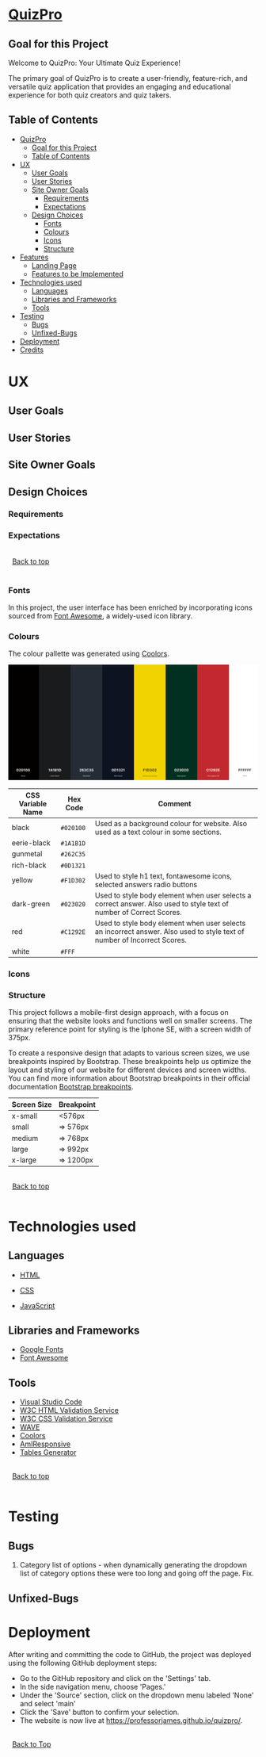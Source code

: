 # [QuizPro](https://professorjames.github.io/quizpro/ "QuizPro")

## Goal for this Project

Welcome to QuizPro: Your Ultimate Quiz Experience!

The primary goal of QuizPro is to create a user-friendly, feature-rich, and versatile quiz application that provides an engaging and educational experience for both quiz creators and quiz takers. 

## Table of Contents

- [QuizPro](#QuizPro)
  - [Goal for this Project](#goal-for-this-project)
  - [Table of Contents](#table-of-contents)
- [UX](#ux)
  - [User Goals](#user-goals)
  - [User Stories](#user-stories)
  - [Site Owner Goals](#site-owner-goals)
    - [Requirements](#requirements)
    - [Expectations](#expectations)
  - [Design Choices](#design-choices)
    - [Fonts](#fonts)
    - [Colours](#colours)
    - [Icons](#icons)
    - [Structure](#structure)
- [Features](#features)
  - [Landing Page](#landing-page)
  - [Features to be Implemented](#features-to-be-implemented)
- [Technologies used](#technologies-used)
  - [Languages](#languages)
  - [Libraries and Frameworks](#libraries-and-frameworks)
  - [Tools](#tools)
- [Testing](#testing)
  - [Bugs](#bugs)
  - [Unfixed-Bugs](#unfixed-bugs)
- [Deployment](#deployment)
- [Credits](#credits)

# UX

## User Goals

## User Stories

## Site Owner Goals

## Design Choices

### Requirements

### Expectations


\
&nbsp;
[Back to top](#table-of-contents)
\
&nbsp;

### Fonts
In this project, the user interface has been enriched by incorporating icons sourced from [Font Awesome](https://fontawesome.com/ "Font Awesome"), a widely-used icon library. 

### Colours

The colour pallette was generated using [Coolors](https://coolors.co/ "Coolors"). 

![Colour Pallete](/assets/docs/readme/colour-pallette.png)

| CSS Variable Name | Hex Code  | Comment                                                                                                                                                 |
| ----------------- | --------- | ------------------------------------------------------------------------------------------------------------------------------------------------------- |
| black          | `#020100` | Used as a background colour for website. Also used as a text colour in some sections.|
| eerie-black    | `#1A1B1D` |                                                                                        |
| gunmetal       | `#262C35` |                                                                                        |
| rich-black     | `#0D1321` |                                                                                       |
| yellow         | `#F1D302` | Used to style h1 text, fontawesome icons, selected answers radio buttons       |
| dark-green     | `#023020` | Used to style body element when user selects a correct answer. Also used to style text of number of Correct Scores.  |
| red            | `#C1292E` | Used to style body element when user selects an  incorrect answer. Also used to style text of number of Incorrect Scores.|
| white          | `#FFF`    |                                                                                                     |



### Icons

### Structure
This project follows a mobile-first design approach, with a focus on ensuring that the website looks and functions well on smaller screens. The primary reference point for styling is the Iphone SE, with a screen width of 375px.

To create a responsive design that adapts to various screen sizes, we use breakpoints inspired by Bootstrap. These breakpoints help us optimize the layout and styling of our website for different devices and screen widths.
You can find more information about Bootstrap breakpoints in their official documentation [Bootstrap breakpoints](https://getbootstrap.com/docs/5.0/layout/breakpoints/ "Bootstrap").

| Screen Size | Breakpoint |
| ----------- | ---------- |
| x-small     | <576px     |
| small       | => 576px   |
| medium      | => 768px   |
| large       | => 992px   |
| x-large     | => 1200px  |

\
&nbsp;
[Back to top](#table-of-contents)
\
&nbsp;

# Technologies used

## Languages

- [HTML](https://developer.mozilla.org/en-US/docs/Web/HTML "HTML")

- [CSS](https://developer.mozilla.org/en-US/docs/Web/CSS "CSS")

- [JavaScript](https://developer.mozilla.org/en-US/docs/Web/JavaScript "JS")

## Libraries and Frameworks

- [Google Fonts](https://fonts.google.com/ "Google Fonts")
- [Font Awesome](https://fontawesome.com/search "Font Awesome")

## Tools

- [Visual Studio Code](https://code.visualstudio.com/ "Visual Studio Code")
- [W3C HTML Validation Service](https://validator.w3.org/ "W3C HTML")
- [W3C CSS Validation Service](https://jigsaw.w3.org/css-validator/ "W3C CSS")
- [WAVE](https://wave.webaim.org/ "WAVE")
- [Coolors](https://coolors.co/ "Coolors")
- [AmIResponsive](https://ui.dev/amiresponsive/ "AmIResponsive")
- [Tables Generator](https://www.tablesgenerator.com/markdown_tables "Markdown Tables Generator")

\
&nbsp;
[Back to top](#table-of-contents)
\
&nbsp;

# Testing


## Bugs

1. Category list of options - when dynamically generating the dropdown list of category options these were too long and going off the page. Fix.

## Unfixed-Bugs

# Deployment

After writing and committing the code to GitHub, the project was deployed using the following GitHub deployment steps:

- Go to the GitHub repository and click on the 'Settings' tab.
- In the side navigation menu, choose 'Pages.'
- Under the 'Source' section, click on the dropdown menu labeled 'None' and select 'main'
- Click the 'Save' button to confirm your selection.
- The website is now live at <https://professorjames.github.io/quizpro/>.

\
&nbsp;
[Back to Top](#table-of-contents)
\
&nbsp;